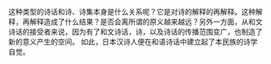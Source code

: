 这种类型的诗话和诗、诗集本身是什么关系呢？它是对诗的解释的再解释。这种解释，再解释造成了什么结果？是否会离所谓的原义越来越远？另外一方面，从和文诗话的接受者来说，因为有了和文诗话，诗，以及诗话的传播范围变广，也制造了新的意义产生的空间。
如此，日本汉诗人便在和语诗话中建立起了本民族的诗学自觉。